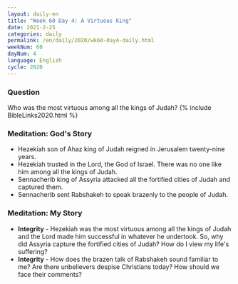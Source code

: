 ```yaml
---
layout: daily-en
title: "Week 60 Day 4: A Virtuous King"
date: 2021-2-25
categories: daily
permalink: /en/daily/2020/wk60-day4-daily.html
weekNum: 60
dayNum: 4
language: English
cycle: 2020
---
```


### Question

Who was the most virtuous among all the kings of Judah?
{% include BibleLinks2020.html %}

### Meditation: God's Story

- Hezekiah son of Ahaz king of Judah reigned in Jerusalem twenty-nine years.
- Hezekiah trusted in the Lord, the God of Israel. There was no one like him among all the kings of Judah.
- Sennacherib king of Assyria attacked all the fortified cities of Judah and captured them.
- Sennacherib sent Rabshakeh to speak brazenly to the people of Judah.

### Meditation: My Story

- **Integrity** - Hezekiah was the most virtuous among all the kings of Judah and the Lord made him successful in whatever he undertook. So, why did Assyria capture the fortified cities of Judah? How do I view my life's suffering?
- **Integrity** - How does the brazen talk of Rabshakeh sound familiar to me? Are there unbelievers despise Christians today? How should we face their comments?
